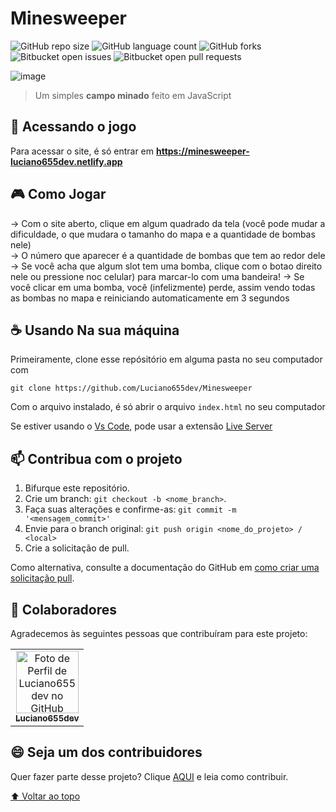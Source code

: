 # Minesweeper

![GitHub repo size](https://img.shields.io/github/repo-size/luciano655dev/Minesweeper?style=for-the-badge)
![GitHub language count](https://img.shields.io/github/languages/count/luciano655dev/Minesweeper?style=for-the-badge)
![GitHub forks](https://img.shields.io/github/forks/luciano655dev/Minesweeper?style=for-the-badge)
![Bitbucket open issues](https://img.shields.io/bitbucket/issues/luciano655dev/Minesweeper?style=for-the-badge)
![Bitbucket open pull requests](https://img.shields.io/bitbucket/pr-raw/luciano655dev/Minesweeper?style=for-the-badge)

![image](https://user-images.githubusercontent.com/83819836/203630558-a82fa317-a552-4c93-91da-2fae430f68fe.png)

> Um simples **campo minado** feito em JavaScript

## 🚀 Acessando o jogo

Para acessar o site, é só entrar em **https://minesweeper-luciano655dev.netlify.app**

## 🎮 Como Jogar
-> Com o site aberto, clique em algum quadrado da tela (você pode mudar a dificuldade, o que mudara o tamanho do mapa e a quantidade de bombas nele)</br>
-> O número que aparecer é a quantidade de bombas que tem ao redor dele</br>
-> Se você acha que algum slot tem uma bomba, clique com o botao direito nele ou pressione noc celular) para marcar-lo com uma bandeira!
-> Se você clicar em uma bomba, você (infelizmente) perde, assim vendo todas as bombas no mapa e reiniciando automaticamente em 3 segundos</br>

## ☕ Usando Na sua máquina

Primeiramente, clone esse repósitório em alguma pasta no seu computador com
```
git clone https://github.com/Luciano655dev/Minesweeper
```

Com o arquivo instalado, é só abrir o arquivo `index.html` no seu computador

Se estiver usando o <a href="https://code.visualstudio.com">Vs Code</a>, pode usar a extensão <a href="https://marketplace.visualstudio.com/items?itemName=ritwickdey.LiveServer">Live Server</a>

## 📫 Contribua com o projeto

1. Bifurque este repositório.
2. Crie um branch: `git checkout -b <nome_branch>`.
3. Faça suas alterações e confirme-as: `git commit -m '<mensagem_commit>'`
4. Envie para o branch original: `git push origin <nome_do_projeto> / <local>`
5. Crie a solicitação de pull.

Como alternativa, consulte a documentação do GitHub em [como criar uma solicitação pull](https://help.github.com/en/github/collaborating-with-issues-and-pull-requests/creating-a-pull-request).

## 🤝 Colaboradores
Agradecemos às seguintes pessoas que contribuíram para este projeto:

<table>
  <tr>
    <td align="center">
      <a href="https://github.com/luciano655dev">
        <img src="https://avatars.githubusercontent.com/u/83819836?s=96&v=4" width="100px;" alt="Foto de Perfil de Luciano655dev no GitHub"/><br>
        <sub>
          <b>Luciano655dev</b>
        </sub>
      </a>
    </td>
  </tr>
</table>


## 😄 Seja um dos contribuidores<br>

Quer fazer parte desse projeto? Clique [AQUI](CONTRIBUTING.md) e leia como contribuir.

[⬆ Voltar ao topo](#Minesweeper)<br>

